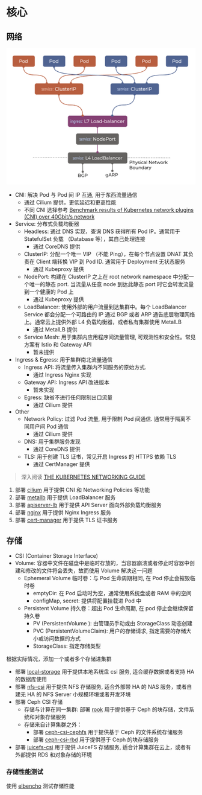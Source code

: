 # 核心

## 网络

![alt text](.images/network.png)

- CNI: 解决 Pod 与 Pod 间 IP 互通, 用于东西流量通信
  - 通过 Cilium 提供，更低延迟和更高性能
  - 不同 CNI 选择参考 [Benchmark results of Kubernetes network plugins (CNI) over 40Gbit/s network](https://itnext.io/benchmark-results-of-kubernetes-network-plugins-cni-over-40gbit-s-network-2024-156f085a5e4e)
- Service: 分布式负载均衡器
  - Headless: 通过 DNS 实现，查询 DNS 获得所有 Pod IP。通常用于 StatefulSet 负载 （Database 等），其自己处理连接
    - 通过 CoreDNS 提供
  - ClusterIP: 分配一个唯一 VIP （不能 Ping），在每个节点设置 DNAT 其负责在 Client 端转换 VIP 到 Pod ID. 通常用于 Deployment 无状态服务
    - 通过 Kubeproxy 提供
  - NodePort: 构建在 ClusterIP 之上在 root network namespace 中分配一个唯一的静态 port. 当流量从任意 node 到达此静态 port 时它会转发流量到一个健康的 Pod 上
    - 通过 Kubeproxy 提供
  - LoadBalancer: 使用外部的用户流量到达集群中。每个 LoadBalancer Service 都会分配一个可路由的 IP 通过 BGP 或者 ARP 通告底层物理网络上。通常云上提供外部 L4 负载均衡器，或者私有集群使用 MetalLB
    - 通过 MetalLB 提供
  - Service Mesh: 用于集群内应用程序间流量管理, 可观测性和安全性。常见方案有 Istio 和 Gateway API
    - 暂未提供
- Ingress & Egress: 用于集群南北流量通信
  - Ingress API: 将流量传入集群内不同服务的原始方式. 
    - 通过 Ingress Nginx 实现   
  - Gateway API: Ingress API 改进版本
    - 暂未实现
  - Egress: 缺省不进行任何限制出口流量
    - 通过 Cilium 提供
- Other
  - Network Policy: 过滤 Pod 流量, 用于限制 Pod 间通信. 通常用于隔离不同用户间 Pod 通信
    - 通过 Cilium 提供
  - DNS: 用于集群服务发现
    - 通过 CoreDNS 提供
  - TLS: 用于创建 TLS 证书，常见开启 Ingress 的 HTTPS 依赖 TLS
    - 通过 CertManager 提供

> 深入阅读 [THE KUBERNETES NETWORKING GUIDE](https://www.tkng.io/)

1. 部署 [cilium](cilium/) 用于提供 CNI 和 Networking Policies 等功能
2. 部署 [metallb](metallb/) 用于提供 LoadBalancer 服务
3. 部署 [apiserver-lb](apiserver-lb/) 用于提供 API Server 面向外部负载均衡服务
4. 部署 [nginx](nginx/) 用于提供 Nginx Ingress 服务
5. 部署 [cert-manager](cert-manager/) 用于提供 TLS 证书服务

## 存储

- CSI (Container Storage Interface)
- Volume: 容器中文件在磁盘中是临时存放的，当容器崩溃或者停止时容器中创建和修改的文件将会丢失，故而使用 Volume 解决这一问题
  - Ephemeral Volume 临时卷：与 Pod 生命周期相同, 在 Pod 停止会摧毁临时卷
    - emptyDir: 在 Pod 启动时为空，通常使用系统盘或者 RAM 中的空间
    - configMap, secret: 提供将配置挂载进 Pod 中
  - Persistent Volume 持久卷：超出 Pod 生命周期, 在 pod 停止会继续保留持久卷
    - PV (PersistentVolume ): 由管理员手动或由 StorageClass 动态创建
    - PVC (PersistentVolumeClaim): 用户的存储请求, 指定需要的存储大小或访问数据的方式
    - StorageClass: 指定存储类型

根据实际情况，添加一个或者多个存储进集群

- 部署 [local-storage](local-storage/) 用于提供本地系统盘 csi 服务, 适合缓存数据或者支持 HA 的数据库使用
- 部署 [nfs-csi](nfs-csi/) 用于提供 NFS 存储服务, 适合外部带 HA 的 NAS 服务，或者自建无 HA 的 NFS Server 小规模环境或者开发环境
- 部署 Ceph CSI 存储
  - 存储与计算在同一集群: 部署 [rook](rook/) 用于提供基于 Ceph 的块存储，文件系统和对象存储服务
  - 存储来自计算集群之外：
    - 部署 [ceph-csi-cephfs](ceph-csi-cephfs/) 用于提供基于 Ceph 的文件系统存储服务
    - 部署 [ceph-csi-rbd](ceph-csi-rbd/) 用于提供基于 Ceph 的块存储服务
- 部署 [juicefs-csi](juicefs-csi/) 用于提供 JuiceFS 存储服务, 适合计算集群在云上，或者有外部提供 RDS 和对象存储的环境

### 存储性能测试

使用 [elbencho](../elbencho/README.md) 测试存储性能
